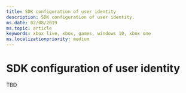 ```yaml
---
title: SDK configuration of user identity
description: SDK configuration of user identity.
ms.date: 02/08/2019
ms.topic: article
keywords: xbox live, xbox, games, windows 10, xbox one
ms.localizationpriority: medium
---
```

# SDK configuration of user identity

TBD
